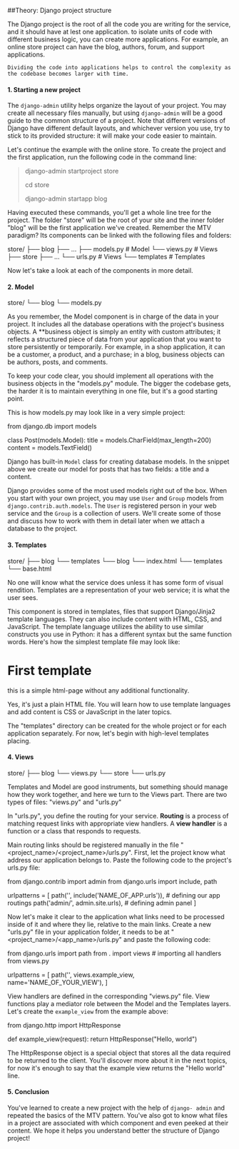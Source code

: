 ##Theory: Django project structure

The Django project is the root of all the code you are
writing for the service, and it should have at lest one
application. to isolate units of code with different
business logic, you can create more applications. For
example, an online store project can have the blog,
authors, forum, and support applications.

`Dividing the code into applications helps to control
 the complexity as the codebase becomes larger
 with time.`

#### 1. Starting a new project
The `django-admin` utility helps organize the layout of 
your project. You may create all necessary files manually,
but using `django-admin` will be a good guide to the 
common structure of a project. Note that different
versions of Django have different default layouts, and 
whichever version you use, try to stick to its provided
structure: it will make your code easier to maintain.

Let's continue the example with the online store. To
create the project and the first application, run the 
following code in the command line:

>django-admin startproject store
> 
> cd store
> 
> django-admin startapp blog

Having executed these commands, you'll get a whole line
tree for the project. The folder "store" will be the root of 
your site and the inner folder "blog" will be the first
application we've created. Remember the MTV paradigm?
Its components can be linked with the following files and 
folders:

store/
├── blog
    ├── ...
    ├── models.py    # Model
    └── views.py     # Views
├── store
    ├── ...
    └── urls.py      # Views
└── templates        # Templates

Now let's take a look at each of the components in more 
detail.

#### 2. Model
store/
└── blog
    └── models.py

As you remember, the Model component is in charge of 
the data in your project. It includes all the database
operations with the project's business objects. A
**business object is simply an entity with custom
attributes; it reflects a structured piece of data from
your application that you want to store persistently or 
temporarily. For example, in a shop application, it can be
a customer, a product, and a purchase; in a blog,
business objects can be authors, posts, and comments.

To keep your code clear, you should implement all
operations with the business objects in the "models.py"
module. The bigger the codebase gets, the harder it is to
maintain everything in one file, but it's a good starting
point. 

This is how models.py may look like in a very simple
project:

from django.db import models

class Post(models.Model):
  title = models.CharField(max_length=200)
  content = models.TextField()

Django has built-in `Model` class for creating database
models. In the snippet above we create our model for 
posts that has two fields: a title and a content.

Django provides some of the most used models right out
of the box. When you start with your own project, you
may use `User` and `Group` models from
`django.contrib.auth.models`. The `User` is registered
person in your web service and the `Group` is a collection
of users. We'll create some of those and discuss how to work
with them in detail later when we attach a database to the 
project.

#### 3. Templates
store/
├── blog
    └── templates
        └── blog
            └── index.html
└── templates
    └── base.html

No one will know what the service does unless it has some form
of visual rendition. Templates are a representation of your web
service; it is what the user sees.

This component is stored in templates, files that support
Django/Jinja2 template languages. They can also include
content with HTML, CSS, and JavaScript. The template
language utilizes the ability to use similar constructs you use in
Python: it has a different syntax but the same function words.
Here's how the simplest template file may look like:

<!DOCTYPE html>
<title>Example</title>

<h1>First template</h1>

<p>this is a simple html-page without any additional functionality.</p>

Yes, it's just a plain HTML file. You will learn how to use
template languages and add content is CSS or JavaScript in the
later topics.

The "templates" directory can be created for the whole project
or for each application separately. For now, let's begin with
high-level templates placing.


#### 4. Views
store/
├── blog
     └── views.py
└── store
      └── urls.py

Templates and Model are good instruments, but something
should manage how they work together, and here we turn to the 
Views part. There are two types of files: "views.py" and 
"urls.py"

In "urls.py", you define the routing for your service. **Routing** is a 
process of matching request links with appropriate view
handlers. A **view handler** is a function or a class that responds
to requests.

Main routing links should be registered manually in the file "
<project_name>/<project_name>/urls.py". First, let the project
know what address our application belongs to. Paste the 
following code to the project's urls.py file:

from django.contrib import admin
from django.urls import include, path

urlpatterns = [
    path('', include('NAME_OF_APP.urls')),      # defining our app routings
    path('admin/', admin.site.urls),            # defining admin panel
]

Now let's make it clear to the application what links need to be
processed inside of it and where they lie, relative to the main
links. Create a new "urls.py" file in your application folder, it
needs to be at "<project_name>/<app_name>/urls.py" and 
paste the following code:

from django.urls import path
from . import views             # importing all handlers from views.py

urlpatterns = [
    path('', views.example_view, name='NAME_OF_YOUR_VIEW'),
]

View handlers are defined in the corresponding "views.py" file.
View functions play a mediator role between the Model and the 
Templates layers. Let's create the `example_view` from the 
example above:

from django.http import HttpResponse

def example_view(request):
    return HttpResponse("Hello, world")

The HttpResponse object is a special object that stores all the 
data required to be returned to the client. You'll discover more
about it in the next topics, for now it's enough to say that the 
example view returns the "Hello world" line.

#### 5. Conclusion
You've learned to create a new project with the help of `django-
admin` and repeated the basics of the MTV pattern. You've also
got to know what files in a project are associated with which
component and even peeked at their content. We hope it helps
you understand better the structure of Django project!
